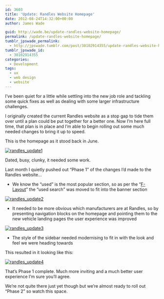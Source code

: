 ```yaml
---
id: 3603
title: 'Update: Randles Website Homepage'
date: 2012-08-24T14:32:00+00:00
author: James Wade

guid: http://wade.be/update-randles-website-homepage/
permalink: /update-randles-website-homepage/
tumblr_jpswade_permalink:
  - http://jpswade.tumblr.com/post/30102914355/update-randles-website-homepage
tumblr_jpswade_id:
  - 30102914355
categories:
  - Development
tags:
  - ux
  - web design
  - website
---
```

<p class="lead">
  I’ve been quiet for a little while settling into the new job role and tackling some quick fixes as well as dealing with some larger infrastructure challenges.
</p>

I originally created the current Randles website as a stop gap to tide them over until a plan could be put together for a better one. Now I’m here full time, that plan is in place and I’m able to begin rolling out some much needed changes to bring it up to speed.

This is the homepage as it stood back in June.

[<img class="alignnone size-medium wp-image-3643" src="http://wade.be/upload/randles_update1-164x300.png" alt="randles_update1" />](http://wade.be/upload/randles_update1.png) 

Dated, busy, clunky, it needed some work.

Last month I quietly pushed out “Phase 1” of the changes I’d made to the Randles website…

  * We know the “used” is the most popular section, so as per the “[F-Layout](http://webdesign.tutsplus.com/articles/design-theory/understanding-the-f-layout-in-web-design/)&#8221; the &#8220;used search&#8221; was moved to fit into the banner section

<div>
  <a href="http://wade.be/upload/randles_update2.png"><img class="alignnone size-medium wp-image-3644" src="http://wade.be/upload/randles_update2-156x300.png" alt="randles_update2" /></a>
</div>

  * It needed to be more obvious which manufacturers are at Randles, so by presenting navigation blocks on the homepage and pointing them to the new vehicle landing pages the user experience was improved

<div>
  <a href="http://wade.be/upload/randles_update3.png"><img class="alignnone size-medium wp-image-3645" src="http://wade.be/upload/randles_update3-156x300.png" alt="randles_update3" /></a>
</div>

  * The style of the sidebar needed modernising to fit in with the look and feel we were heading towards

This resulted in it looking like this:

[<img class="alignnone size-full wp-image-3646" src="http://wade.be/upload/randles_update4.png" alt="randles_update4" />](http://wade.be/upload/randles_update4.png) 

That’s Phase 1 complete. Much more inviting and a much better user experience I’m sure you’ll agree.

We’re not quite there just yet though but we’re almost ready to roll out “Phase 2” so watch this space.